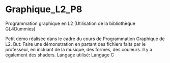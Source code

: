 # Graphique_L2_P8
Programmation graphique en L2 (Utilisation de la bibliothèque GL4Dummies) 


Petit démo réalisée dans le cadre du cours de Programmation Graphique de L2.
But:
Faire une démonstration en partant des fichiers faits par le professeur, en incluant de la musique, des formes, des couleurs.
Il y a également des shaders. 
Langage utilisé:
Langage C

